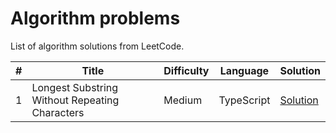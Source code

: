 # Algorithm problems

List of algorithm solutions from LeetCode.


\#  | Title           | Difficulty | Language | Solution
---|---|---|---|---
1   | Longest Substring Without Repeating Characters | Medium       | TypeScript    | [Solution]()                   |